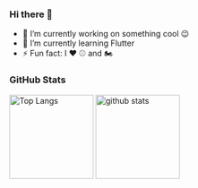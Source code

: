 ### Hi there 👋

- 🔭  I’m currently working on something cool 😉
- 🌱  I’m currently learning Flutter
- ⚡  Fun fact: I ❤️ ⚾ and 🏍️

 
### GitHub Stats
<p align="left"> 
  <img alt="Top Langs" height="150px" src="https://github-readme-stats.vercel.app/api/top-langs/?username=lllttt06&layout=compact&count_private=true&show_icons=true&theme=onedark)](https://github.com/lllttt06/github-readme-stats?layout=compact&count_private=true&show_icons=true&theme=onedark" />
  <img alt="github stats" height="150px" src="https://github-readme-stats.vercel.app/api?username=lllttt06&show_icons=true" />
</p>
